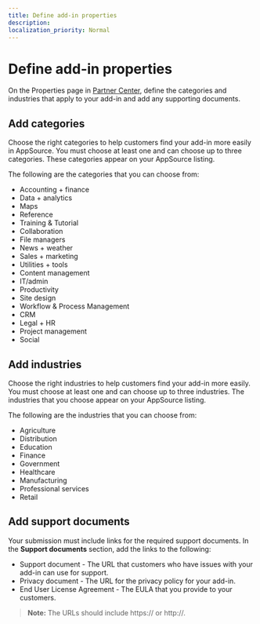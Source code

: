 ```yaml
---
title: Define add-in properties
description:
localization_priority: Normal
---
```


# Define add-in properties

On the Properties page in [Partner Center](https://partner.microsoft.com/en-us/dashboard/office/overview), define the categories and industries that apply to your add-in and add any supporting documents.

## Add categories

Choose the right categories to help customers find your add-in more easily in AppSource. You must choose at least one and can choose up to three categories. These categories appear on your AppSource listing.

The following are the categories that you can choose from:

- Accounting + finance
- Data + analytics
- Maps
- Reference
- Training & Tutorial
- Collaboration
- File managers
- News + weather
- Sales + marketing
- Utilities + tools
- Content management
- IT/admin
- Productivity
- Site design
- Workflow & Process Management
- CRM
- Legal + HR
- Project management
- Social

## Add industries

Choose the right industries to help customers find your add-in more easily. You must choose at least one and can choose up to three industries. The industries that you choose appear on your AppSource listing.

The following are the industries that you can choose from:

- Agriculture
- Distribution
- Education
- Finance
- Government
- Healthcare
- Manufacturing
- Professional services
- Retail

## Add support documents

Your submission must include links for the required support documents. In the **Support documents** section, add the links to the following:

- Support document - The URL that customers who have issues with your add-in can use for support. 
- Privacy document - The URL for the privacy policy for your add-in. 
- End User License Agreement - The EULA that you provide to your customers.

>**Note:** The URLs should include https:// or http://. 